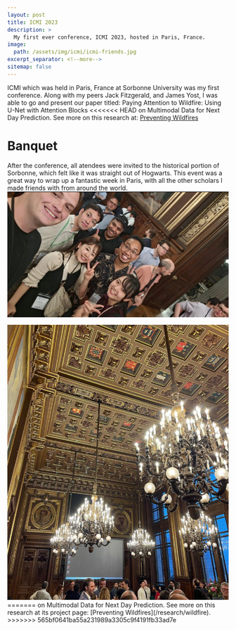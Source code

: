 ```yaml
---
layout: post
title: ICMI 2023
description: >
  My first ever conference, ICMI 2023, hosted in Paris, France.
image: 
  path: /assets/img/icmi/icmi-friends.jpg
excerpt_separator: <!--more-->
sitemap: false
---
```


<!--more-->
ICMI which was held in Paris, France at Sorbonne University was my first conference. Along with my peers Jack Fitzgerald, and James Yost, I was able to go and present our paper titled: Paying Attention to Wildfire: Using U-Net with Attention Blocks
<<<<<<< HEAD
on Multimodal Data for Next Day Prediction. See more on this research at: [Preventing Wildfires](_research/wildfire.md)

# Banquet
After the conference, all atendees were invited to the historical portion of Sorbonne, which felt like it was straight out of Hogwarts. This event was a great way to wrap up a fantastic week in Paris, with all the other scholars I made friends with from around the world. 
<img src="/assets/img/icmi/icmibanquet.png" alt="ICMI Friends"/>

<img src="/assets/img/icmi/icmibanquethall.png" alt="hall photo"/>
=======
on Multimodal Data for Next Day Prediction. See more on this research at its project page: [Preventing Wildfires](/research/wildfire).
>>>>>>> 565bf0641ba55a231989a3305c9f4191fb33ad7e
